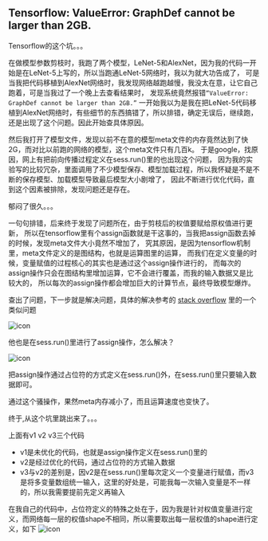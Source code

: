 ## Tensorflow: ValueError: GraphDef cannot be larger than 2GB.

Tensorflow的这个坑。。。

在做模型参数剪枝时，我跑了两个模型，LeNet-5和AlexNet，因为我的代码一开始是在LeNet-5上写的，所以当跑通LeNet-5网络时，我以为就大功告成了，
可是当我把代码移植到AlexNet网络时，我发现网络越跑越慢，我没太在意，让它自己跑着，可是当我过了一个晚上去查看结果时，
发现系统竟然报错```“ValueError: GraphDef cannot be larger than 2GB.”```
一开始我以为是我在把LeNet-5代码移植到AlexNet网络时，有些细节的东西搞错了，所以排错，确定无误后，继续跑，还是出现了这个问题。因此开始查具体原因。

然后我打开了模型文件，发现以前不在意的模型meta文件的内存竟然达到了快2G，而对比以前跑的网络的模型，这个meta文件只有几百k。
于是google，找原因，网上有把前向传播过程定义在sess.run()里的也出现这个问题，
因为我的实验写的比较冗杂，里面调用了不少模型保存、模型加载过程，所以我怀疑是不是不断的保存模型、加载模型导致最后模型大小剧增了，
因此不断进行优化代码，直到这个因素被排除，发现问题还是存在。

郁闷了很久。。。

一句句排错，后来终于发现了问题所在，由于剪枝后的权值要赋给原权值进行更新，
所以在tensorflow里有个assign函数就是干这事的，当我把assign函数去掉的时候，发现meta文件大小竟然不增加了，
究其原因，是因为tensorflow机制里，meta文件定义的是图结构，也就是运算图里的运算，
而我们在定义变量的时候，变量赋值的过程核心的其实也是通过这个assign操作进行的，
而每次的assign操作只会在图结构里增加运算，它不会进行覆盖，而我的输入数据又是比较大的，
所以每次的assign操作都会增加巨大的计算节点，最终导致模型爆炸。

查出了问题，下一步就是解决问题，具体的解决参考的
[stack overflow](https://stackoverflow.com/questions/42388563/tensorflow-graphdef-cannot-be-larger-than-2gb-error-when-saving-model-after/42906762)
里的一个类似问题

![icon](https://github.com/lhzhong/iNote/blob/master/pic/assign_problem.png)

他也是在sess.run()里进行了assign操作，怎么解决？

![icon](https://github.com/lhzhong/iNote/blob/master/pic/assign_solve.png)

把assign操作通过占位符的方式定义在sess.run()外，在sess.run()里只要输入数据即可。

通过这个骚操作，果然meta内存减小了，而且运算速度也变快了。

终于,从这个坑里跳出来了。。。

上面有v1 v2 v3三个代码

* v1是未优化的代码，也就是assign操作定义在sess.run()里的
* v2是经过优化的代码，通过占位符的方式输入数据
* v3与v2的差别是，因v2是在sess.run()里每次定义一个变量进行赋值，而v3是将多变量数组统一输入，这里的好处是，可能我每一次输入变量是不一样的，所以我需要提前先定义再输入

在我自己的代码中，占位符定义的特殊之处在于，因为我是针对权值变量进行定义，而网络每一层的权值shape不相同，所以需要取出每一层权值的shape进行定义，如下
![icon](https://github.com/lhzhong/iNote/blob/master/pic/assign_pruning.png)
